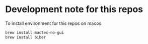 # Development note for this repos

To install environment for this repos on macos

```bash
brew install mactex-no-gui
brew install biber
```
